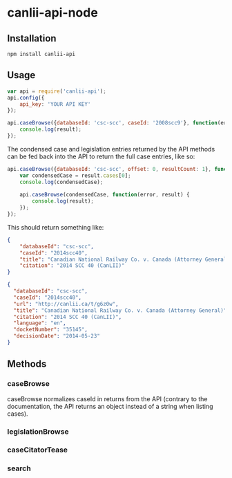canlii-api-node
===============

Installation
------------

    npm install canlii-api

Usage
-----

```javascript
var api = require('canlii-api');
api.config({
	api_key: 'YOUR API KEY'
});

api.caseBrowse({databaseId: 'csc-scc', caseId: '2008scc9'}, function(error, result) {
	console.log(result);
});
```

The condensed case and legislation entries returned by the API methods can be fed back into the API to return the full
case entries, like so:

```javascript
api.caseBrowse({databaseId: 'csc-scc', offset: 0, resultCount: 1}, function(error, result) {
	var condensedCase = result.cases[0];
	console.log(condensedCase);
	
	api.caseBrowse(condensedCase, function(error, result) {
		console.log(result);
	});
});
```

This should return something like:

```json
{
	"databaseId": "csc-scc",
	"caseId": "2014scc40",
	"title": "Canadian National Railway Co. v. Canada (Attorney General)",
	"citation": "2014 SCC 40 (CanLII)"
}

{
  "databaseId": "csc-scc",
  "caseId": "2014scc40",
  "url": "http://canlii.ca/t/g6z0w",
  "title": "Canadian National Railway Co. v. Canada (Attorney General)",
  "citation": "2014 SCC 40 (CanLII)",
  "language": "en",
  "docketNumber": "35145",
  "decisionDate": "2014-05-23"
}
```

Methods
-------

### caseBrowse

caseBrowse normalizes caseId in returns from the API (contrary to the documentation, the API returns an object instead
of a string when listing cases).

### legislationBrowse

### caseCitatorTease

### search

